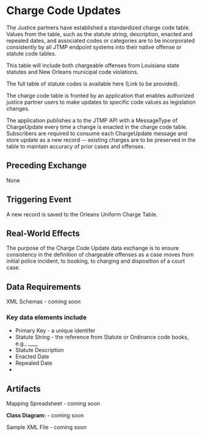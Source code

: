 # Charge Code Updates

The Justice partners have established a standardized charge code table. Values from the table, such as the statute string, description, enacted and repealed dates, and associated codes or categories are to be incorporated consistently by all JTMP endpoint systems into their native offense or statute code tables.  

This table will include both chargeable offenses from Louisiana state statutes and New Orleans municipal code violations.

The full table of statute codes is available here (Link to be provided).

The charge code table is fronted by an application that enables authorized justice partner users to make updates to specific code values as legislation changes.

The application publishes a to the JTMP API with a MessageType of ChargeUpdate every time a change is enacted in the charge code table. Subscribers are required to consume each ChargeUpdate message and store update as a new record -- existing charges are to be preserved in the table to maintain accuracy of prior cases and offenses.

## Preceding Exchange

None

## Triggering Event

A new record is saved to the Orleans Uniform Charge Table.  

## Real-World Effects

The purpose of the Charge Code Update data exchange is to ensure consistency in the definition of chargeable offenses as a case moves from initial police incident, to booking, to charging and disposition of a court case.  

## Data Requirements

XML Schemas - coming soon

### Key data elements include

- Primary Key - a unique identifer
- Statute String - the reference from Statute or Ordinance code books, e.g., ____
- Statute Description
- Enacted Date
- Repealed Date
-

## Artifacts

Mapping Spreadsheet - coming soon

**Class Diagram:** - coming soon

Sample XML File - coming soon
